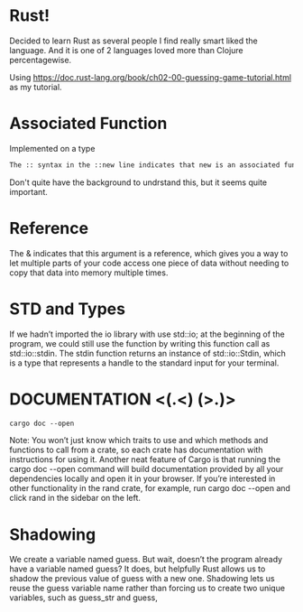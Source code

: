 # Rust!

Decided to learn Rust as several people I find really smart liked the language. And it is one of 2 languages loved more than Clojure percentagewise.

Using https://doc.rust-lang.org/book/ch02-00-guessing-game-tutorial.html as my tutorial.

# Associated Function

Implemented on a type

```txt
The :: syntax in the ::new line indicates that new is an associated function of the String type. An associated function is a function that’s implemented on a type, in this case String.
```

Don't quite have the background to undrstand this, but it seems quite important.

# Reference

The & indicates that this argument is a reference, which gives you a way to let multiple parts of your code access one piece of data without needing to copy that data into memory multiple times.

# STD and Types

If we hadn’t imported the io library with use std::io; at the beginning of the program, we could still use the function by writing this function call as std::io::stdin. The stdin function returns an instance of std::io::Stdin, which is a type that represents a handle to the standard input for your terminal.

# DOCUMENTATION <($.$<) (>$.$)>

```txt
cargo doc --open
```

Note: You won’t just know which traits to use and which methods and functions to call from a crate, so each crate has documentation with instructions for using it. Another neat feature of Cargo is that running the cargo doc --open command will build documentation provided by all your dependencies locally and open it in your browser. If you’re interested in other functionality in the rand crate, for example, run cargo doc --open and click rand in the sidebar on the left.

# Shadowing 

We create a variable named guess. But wait, doesn’t the program already have a variable named guess? It does, but helpfully Rust allows us to shadow the previous value of guess with a new one. Shadowing lets us reuse the guess variable name rather than forcing us to create two unique variables, such as guess_str and guess,



